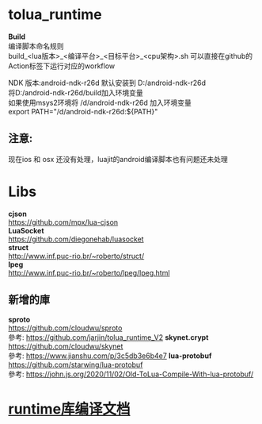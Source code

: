 # tolua_runtime
**Build**<br>
编译脚本命名规则<br>
build\_<lua版本>\_<编译平台>\_<目标平台>\_<cpu架构>.sh
可以直接在github的Action标签下运行对应的workflow

NDK 版本:android-ndk-r26d 默认安装到 D:/android-ndk-r26d<br>
将D:/android-ndk-r26d/build加入环境变量<br>
如果使用msys2环境将 /d/android-ndk-r26d 加入环境变量<br>
export PATH="/d/android-ndk-r26d:${PATH}"

## 注意:
现在ios 和 osx 还没有处理，luajit的android编译脚本也有问题还未处理

# Libs
**cjson**<br>
https://github.com/mpx/lua-cjson<br>
**LuaSocket** <br>
https://github.com/diegonehab/luasocket<br>
**struct**<br>
http://www.inf.puc-rio.br/~roberto/struct/<br>
**lpeg**<br>
http://www.inf.puc-rio.br/~roberto/lpeg/lpeg.html<br>

## 新增的庫
**sproto**<br>
https://github.com/cloudwu/sproto<br>
參考: https://github.com/jarjin/tolua_runtime_V2
**skynet.crypt**<br>
https://github.com/cloudwu/skynet<br>
參考: https://www.jianshu.com/p/3c5db3e6b4e7
**lua-protobuf**<br>
https://github.com/starwing/lua-protobuf<br>
參考: https://john.js.org/2020/11/02/Old-ToLua-Compile-With-lua-protobuf/

# [runtime库编译文档](https://github.com/NewbieGameCoder/tolua_runtime/wiki)
